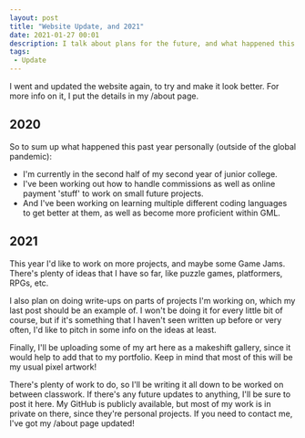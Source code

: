 ```yaml
---
layout: post
title: "Website Update, and 2021"
date: 2021-01-27 00:01
description: I talk about plans for the future, and what happened this year.
tags:
 - Update
---
```

I went and updated the website again, to try and make it look better. For more info on it, I put the details in my /about page.

## 2020

So to sum up what happened this past year personally (outside of the global pandemic):
 - I'm currently in the second half of my second year of junior college.
 - I've been working out how to handle commissions as well as online payment 'stuff' to work on small future projects.
 - And I've been working on learning multiple different coding languages to get better at them, as well as become more proficient within GML.

## 2021

This year I'd like to work on more projects, and maybe some Game Jams.
There's plenty of ideas that I have so far, like puzzle games, platformers, RPGs, etc.

I also plan on doing write-ups on parts of projects I'm working on, which my last post should be an example of.
I won't be doing it for every little bit of course, but if it's something that I haven't seen written up before or very often, I'd like to pitch in some info on the ideas at least.

Finally, I'll be uploading some of my art here as a makeshift gallery, since it would help to add that to my portfolio. Keep in mind that most of this will be my usual pixel artwork!

There's plenty of work to do, so I'll be writing it all down to be worked on between classwork.
If there's any future updates to anything, I'll be sure to post it here. My GitHub is publicly available, but most of my work is in private on there, since they're personal projects. If you need to contact me, I've got my /about page updated!